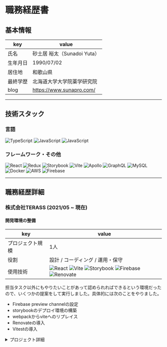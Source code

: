 # 職務経歴書

## 基本情報

|key|value|
|---|---|
|氏名|砂土居 裕太（Sunadoi Yuta）|
|生年月日|1990/07/02|
|居住地|和歌山県|
|最終学歴|北海道大学大学院薬学研究院|
|blog|https://www.sunapro.com/|

---

## 技術スタック

### 言語
<p>
  <img alt="TypeScript" src="https://img.shields.io/badge/-TypeScript-007ACC?style=flat-square&logo=typescript&logoColor=white" />
  <img alt="JavaScript" src="https://img.shields.io/badge/-JavaScript-F7DF1E?style=flat-square&logo=JavaScript&logoColor=white" />
  <img alt="JavaScript" src="https://img.shields.io/badge/-Go-00ADD8?style=flat-square&logo=Go&logoColor=white" />

</p>

### フレームワーク・その他
<p>
  <img alt="React" src="https://img.shields.io/badge/-React-45b8d8?style=flat-square&logo=react&logoColor=white" />
  <img alt="Redux" src="https://img.shields.io/badge/-Redux-45b8d8?style=flat-square&logo=redux&logoColor=white" />
  <img alt="Storybook" src="https://img.shields.io/badge/-Storybook-FF4785?style=flat-square&logo=storybook&logoColor=white" />
  <img alt="Vite" src="https://img.shields.io/badge/-Vite-646CFF?style=flat-square&logo=Vite&logoColor=white" />
 <img alt="Apollo" src="https://img.shields.io/badge/-Apollo%20GraphQL-311C87?style=flat-square&logo=apollo-graphql&logoColor=white" />
  <img alt="GraphQL" src="https://img.shields.io/badge/-GraphQL-E10098?style=flat-square&logo=graphql&logoColor=white" />
  <img alt="MySQL" src="https://img.shields.io/badge/-MySQL-4479A1?style=flat-square&logo=MySQL&logoColor=white" />
  <img alt="Docker" src="https://img.shields.io/badge/-Docker-46a2f1?style=flat-square&logo=docker&logoColor=white" />
  <img alt="AWS" src="https://img.shields.io/badge/-AWS-232F3E?style=flat-square&logo=Amazon AWS&logoColor=white" />
  <img alt="Firebase" src="https://img.shields.io/badge/-Firebase-FFCA28?style=flat-square&logo=Firebase&logoColor=white" />
</p>

---

## 職務経歴詳細

### 株式会社TERASS (2021/05 ~ 現在)
#### 開発環境の整備

|key|value|
|---|---|
|プロジェクト規模|1人|
|役割|設計 / コーディング / 運用・保守|
|使用技術|<img alt="React" src="https://img.shields.io/badge/-React-45b8d8?style=flat-square&logo=react&logoColor=white" /> <img alt="Vite" src="https://img.shields.io/badge/-Vite-646CFF?style=flat-square&logo=Vite&logoColor=white" /> <img alt="Storybook" src="https://img.shields.io/badge/-Storybook-FF4785?style=flat-square&logo=storybook&logoColor=white" /> <img alt="Firebase" src="https://img.shields.io/badge/-Firebase-FFCA28?style=flat-square&logo=Firebase&logoColor=white" /> <img alt="Renovate" src="https://img.shields.io/badge/-Renvate-1A1F6C?style=flat-square&logo=Renovatebot&logoColor=white" />|


担当タスク以外にもやりたいことがあって認められればできるという環境だったので、いくつかの提案をして実行しました。具体的には次のことをやりました。

- Firebase preview channelの設定
- storybookのデプロイ環境の構築
- webpackからviteへのリプレイス
- Renovateの導入
- Vitestの導入

<details>
<summary>プロジェクト詳細</summary>
<pre>

## Firebase preview channelの設定
機能を実装したときにGit操作ができないPdMに仕様を画面上で確認してもらいたい、細かいUI上の修正を簡単に画面上で確認したいということが度々ありました。
これを解決するためにPR作成時にそのPR内容を反映したものを一時的にデプロイしてくれるようなサービスがないかと考えました。AWS Amplifyではそういう機能があったのでFirebaseにも似たような機能がないか探したところ、Firebase preview channelというものがありました。
GitHub ActionsでPRにpushした際に最新のPRの内容を反映したものをデプロイするように設定をし、PRを閉じたときに削除するよう設定しました。
これによってPRで発行されたURLをクリックするだけでPR内容を確認できる環境ができ、開発体験が向上したと思っています。
こちらの内容はブログにまとめました。
https://www.sunapro.com/github-actions-firebase-preview/


## storybookのデプロイ環境の構築
storybookを使用しているものの、localにしか環境が存在しなかったためlocalでわざわざ立ち上げなくても最新の内容を確認できる環境が欲しかったので用意することにしました。
FIrebaseのHostingを使ってstorybook用のホスティングを用意することを最初考えたのですが、チーム内でしか見れないprivateのものにしたいという要件があったため、認証周りの設定が複雑になりそうでした。
調査した結果、chromaticというサービスを見つけこれであればGitHub Actionsを使ってマージ時に自動でデプロイできるようになるだけでなく、スナップショットを用いたビジュアルリグレッションテストによって意図しないスタイリングの崩れも検知できる仕組みを整えることができました。
実際その後のQA作業でリリース前に意図しないスタイリングの崩れを検知できました。


## webpackからviteへのリプレイス
localでのサーバーの立ち上げがとても遅く毎回1分近くかかるという課題がありました。調べてみるとViteというビルドツールがあることを知り、これは外部ライブラリはesbuildを使った高速なバンドル、ソースコードはバンドルをしないでES Modulesをそのまま読み込むのでとても速いというものだったので、ちょうど要件にあっていると思いこちらへのリプレイスを行いました。
結果的に1分近くかかっていたサーバーの立ち上げが3秒程度になったので非常に快適な開発環境が整ったと思っています。
こちらの内容はブログにまとめました。
https://www.sunapro.com/webpack-to-vite/


## Renovateの導入
プロジェクトのライブラリのバージョンが古いものがいくつかあり、機能開発する上でそれが原因でバグが生じることが何度かありました。こういった背景からライブラリの定期的なアップデートをしたいということになり、どういった技術があるのか調査しました。
DependabotやRenovateなどが代表的なツールであり、これらは定期的にライブラリのアップデートを監視してくれてPRを作成してくれますが、設定の細かさやPRの情報のリッチさなどからRenovateを採用することにしました。
これによりライブラリが新しい状態を保つことができるようになっただけでなく、ライブラリの変更をきちんと追いかけるようになったのは良い副産物でした。
また、ライブラリのアップデートによってテストが落ちたことがあり、ライブラリ側のデグレーションらしき挙動だったのでissueを立てて修正してもらいました。
ref: https://github.com/Hypercontext/linkifyjs/issues/351


## Vitestの導入
firestoreのrulesをテストする際にjestを使用していたのですが、watchモードでの変更の反映に20秒程度かかるという課題がありました。非常に開発効率が悪かったためちょうど開発され始めたvitestという非常に高速で動作するテスティングライブラリを使用することにしました。結果、watchモードでの変更の反映が1秒程度となり開発効率が非常に向上しました。
まだproduction readyではないものの、問題が起きたらjestに戻すという合意形成のもと、全てのテストをvitestで動作するようにリプレイスしました。結果的にテストを書くモチベーションも上がり、非常に良い開発体験を得られたと思っています。

</pre>
</details>